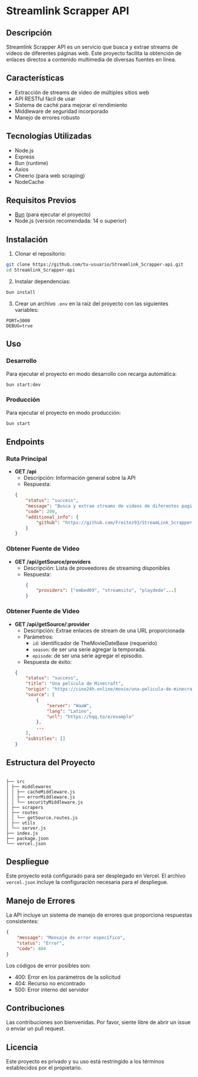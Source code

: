 # Streamlink Scrapper API

## Descripción

Streamlink Scrapper API es un servicio que busca y extrae streams de videos de diferentes páginas web. Este proyecto facilita la obtención de enlaces directos a contenido multimedia de diversas fuentes en línea.

## Características

-   Extracción de streams de video de múltiples sitios web
-   API RESTful fácil de usar
-   Sistema de caché para mejorar el rendimiento
-   Middleware de seguridad incorporado
-   Manejo de errores robusto

## Tecnologías Utilizadas

-   Node.js
-   Express
-   Bun (runtime)
-   Axios
-   Cheerio (para web scraping)
-   NodeCache

## Requisitos Previos

-   [Bun](https://bun.sh/) (para ejecutar el proyecto)
-   Node.js (versión recomendada: 14 o superior)

## Instalación

1. Clonar el repositorio:

```bash
git clone https://github.com/tu-usuario/Streamlink_Scrapper-api.git
cd Streamlink_Scrapper-api
```

2. Instalar dependencias:

```bash
bun install
```

3. Crear un archivo `.env` en la raíz del proyecto con las siguientes variables:

```
PORT=3000
DEBUG=true
```

## Uso

### Desarrollo

Para ejecutar el proyecto en modo desarrollo con recarga automática:

```bash
bun start:dev
```

### Producción

Para ejecutar el proyecto en modo producción:

```bash
bun start
```

## Endpoints

### Ruta Principal

-   **GET /api**
    -   Descripción: Información general sobre la API
    -   Respuesta:
    ```json
    {
    	"status": "success",
    	"message": "Busca y extrae streams de videos de diferentes paginas web. 🎬🎉🎉",
    	"code": 200,
    	"additional_info": {
    		"github": "https://github.com/Freitez93/StreamLink_Scrapper-API"
    	}
    }
    ```

### Obtener Fuente de Video

-   **GET /api/getSource/providers**
    -   Descripción: Lista de proveedores de streaming disponibles
    -   Respuesta:
    ```json
    	{
        	"providers": ["embed69", "streamsito", "playdede"...]
        }
    ```

### Obtener Fuente de Video

-   **GET /api/getSource/:provider**
    -   Descripción: Extrae enlaces de stream de una URL proporcionada
    -   Parámetros:
        -   `id`: identificador de TheMovieDateBase (requerido)
        -   `season`: de ser una serie agregar la temporada.
        -   `episode`: de ser una serie agregar el episodio.
    -   Respuesta de éxito:
    ```json
    {
    	"status": "success",
    	"title": "Una película de Minecraft",
    	"origin": "https://cine24h.online/movie/una-pelicula-de-minecraft-eng/",
    	"source": [
    		{
    			"server": "WaaW",
    			"lang": "Latino",
    			"url": "https://hqq.to/e/example"
    		},
    		...
    	],
    	"subtitles": []
    }
    ```

## Estructura del Proyecto

```

├── src
│ ├── middlewares
│ │ ├── cacheMiddleware.js
│ │ ├── errorMiddleware.js
│ │ └── securityMiddleware.js
│ ├── scrapers
│ ├── routes
│ │ └── getSource.routes.js
│ ├── utils
│ └── server.js
├── index.js
├── package.json
└── vercel.json

```

## Despliegue

Este proyecto está configurado para ser desplegado en Vercel. El archivo `vercel.json` incluye la configuración necesaria para el despliegue.

## Manejo de Errores

La API incluye un sistema de manejo de errores que proporciona respuestas consistentes:

```json
{
	"message": "Mensaje de error específico",
	"status": "Error",
	"code": 404
}
```

Los códigos de error posibles son:

-   400: Error en los parámetros de la solicitud
-   404: Recurso no encontrado
-   500: Error interno del servidor

## Contribuciones

Las contribuciones son bienvenidas. Por favor, siente libre de abrir un issue o enviar un pull request.

## Licencia

Este proyecto es privado y su uso está restringido a los términos establecidos por el propietario.
